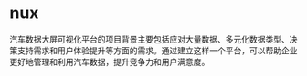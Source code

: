 # nux
汽车数据大屏可视化平台的项目背景主要包括应对大量数据、多元化数据类型、决策支持需求和用户体验提升等方面的需求。通过建立这样一个平台，可以帮助企业更好地管理和利用汽车数据，提升竞争力和用户满意度。
